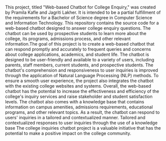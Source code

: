 This project, titled "Web-based Chatbot for College Enquiry," was created by Pramila Kafle and Jagriti Lakher. It is intended to be a partial fulfillment of the requirements for a Bachelor of Science degree in Computer Science and Information Technology.
This repository contains the source code for a web-based chatbot designed to answer college enquiry questions. The chatbot can be used by prospective students to learn more about the college, its programs, admissions process, and other relevant information.The goal of this project is to create a web-based chatbot that can respond promptly and  accurately to frequent queries and concerns about college applications, academics, and student  life. The chatbot is designed to be user-friendly and available to a variety of users, including  parents, staff members, current students, and prospective students. The chatbot's  comprehension and responsiveness to user inquiries is improved through the application of  Natural Language Processing (NLP) methods. 
To ensure a smooth user experience, the project also integrates the chatbot with the existing  college websites and systems. Overall, the web-based chatbot has the potential to increase the  effectiveness and efficiency of the college's inquiry services and raise stakeholder and student  satisfaction levels. 
The chatbot also comes with a knowledge base that contains information on campus amenities,  admissions requirements, educational programs, and other relevant topics. As a result, the  chatbot can respond to users' inquiries in a tailored and contextualized manner. 
Tailored and contextualized responses to user inquiries through the use of a knowledge base 
The college inquiries chatbot project is a valuable initiative that has the potential to make a  positive impact on the college community.
